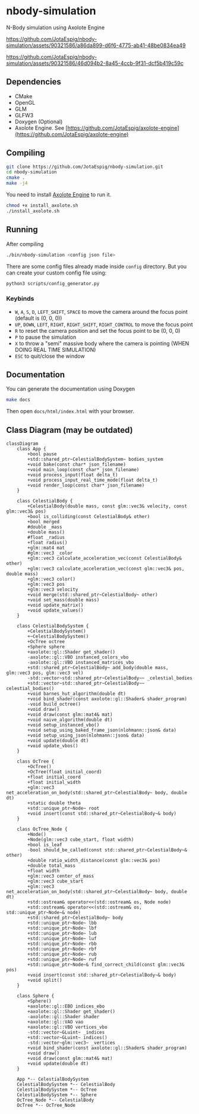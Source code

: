 # nbody-simulation
N-Body simulation using Axolote Engine



https://github.com/JotaEspig/nbody-simulation/assets/90321586/a86da899-d6f6-4775-ab41-48be0834ea49



https://github.com/JotaEspig/nbody-simulation/assets/90321586/46d094b2-8a45-4ccb-9f31-dcf5b419c59c



## Dependencies
* CMake
* OpenGL
* GLM
* GLFW3
* Doxygen (Optional)
* Axolote Engine. See [https://github.com/JotaEspig/axolote-engine](https://github.com/JotaEspig/axolote-engine) 

## Compiling
```bash
git clone https://github.com/JotaEspig/nbody-simulation.git
cd nbody-simulation
cmake .
make -j4
```
You need to install [Axolote Engine](https://github.com/JotaEspig/axolote-engine) to run it.
```bash
chmod +x install_axolote.sh
./install_axolote.sh
```

## Running
After compiling
```bash
./bin/nbody-simulation <config json file>
```

There are some config files already made inside `config` directory. But you can create your custom config file using:
```bash
python3 scripts/config_generator.py
```

### Keybinds

* `W`, `A`, `S`, `D`, `LEFT_SHIFT`, `SPACE` to move the camera around the focus point (default is (0, 0, 0))
* `UP`, `DOWN`, `LEFT`, `RIGHT`, `RIGHT_SHIFT`, `RIGHT_CONTROL` to move the focus point
* `R` to reset the camera position and set the focus point to be (0, 0, 0)
* `P` to pause the simulation
* `X` to throw a "semi" massive body where the camera is pointing (WHEN DOING REAL TIME SIMULATION)
* `ESC` to quit/close the window

## Documentation
You can generate the documentation using Doxygen
```bash
make docs
```
Then open `docs/html/index.html` with your browser.

## Class Diagram (may be outdated)
```mermaid
classDiagram
    class App {
        +bool pause
        +std::shared_ptr~CelestialBodySystem~ bodies_system
        +void bake(const char* json_filename)
        +void main_loop(const char* json_filename)
        +void process_input(float delta_t)
        +void process_input_real_time_mode(float delta_t)
        +void render_loop(const char* json_filename)
    }

    class CelestialBody {
        +CelestialBody(double mass, const glm::vec3& velocity, const glm::vec3& pos)
        +bool is_colliding(const CelestialBody& other)
        +bool merged
        #double _mass
        +double mass()
        #float _radius
        +float radius()
        +glm::mat4 mat
        #glm::vec3 _color
        +glm::vec3 calculate_acceleration_vec(const CelestialBody& other)
        +glm::vec3 calculate_acceleration_vec(const glm::vec3& pos, double mass)
        +glm::vec3 color()
        +glm::vec3 pos
        +glm::vec3 velocity
        +void merge(std::shared_ptr~CelestialBody~ other)
        +void set_mass(double mass)
        +void update_matrix()
        +void update_values()
    }

    class CelestialBodySystem {
        +CelestialBodySystem()
        +~CelestialBodySystem()
        +OcTree octree
        +Sphere sphere
        +axolote::gl::Shader get_shader()
        -axolote::gl::VBO instanced_colors_vbo
        -axolote::gl::VBO instanced_matrices_vbo
        +std::shared_ptr~CelestialBody~ add_body(double mass, glm::vec3 pos, glm::vec3 vel)
        -std::vector~std::shared_ptr~CelestialBody~~ _celestial_bodies
        +std::vector~std::shared_ptr~CelestialBody~~ celestial_bodies()
        +void barnes_hut_algorithm(double dt)
        +void bind_shader(const axolote::gl::Shader& shader_program)
        -void build_octree()
        +void draw()
        +void draw(const glm::mat4& mat)
        +void naive_algorithm(double dt)
        +void setup_instanced_vbo()
        +void setup_using_baked_frame_json(nlohmann::json& data)
        +void setup_using_json(nlohmann::json& data)
        +void update(double dt)
        +void update_vbos()
    }

    class OcTree {
        +OcTree()
        +OcTree(float initial_coord)
        +float initial_coord
        +float initial_width
        +glm::vec3 net_acceleration_on_body(std::shared_ptr~CelestialBody~ body, double dt)
        +static double theta
        +std::unique_ptr~Node~ root
        +void insert(const std::shared_ptr~CelestialBody~& body)
    }

    class OcTree_Node {
        +Node()
        +Node(glm::vec3 cube_start, float width)
        +bool is_leaf
        -bool should_be_called(const std::shared_ptr~CelestialBody~& other)
        +double ratio_width_distance(const glm::vec3& pos)
        +double total_mass
        +float width
        +glm::vec3 center_of_mass
        +glm::vec3 cube_start
        +glm::vec3 net_acceleration_on_body(std::shared_ptr~CelestialBody~ body, double dt)
        +std::ostream& operator<<(std::ostream& os, Node node)
        +std::ostream& operator<<(std::ostream& os, std::unique_ptr~Node~& node)
        +std::shared_ptr~CelestialBody~ body
        +std::unique_ptr~Node~ lbb
        +std::unique_ptr~Node~ lbf
        +std::unique_ptr~Node~ lub
        +std::unique_ptr~Node~ luf
        +std::unique_ptr~Node~ rbb
        +std::unique_ptr~Node~ rbf
        +std::unique_ptr~Node~ rub
        +std::unique_ptr~Node~ ruf
        +std::unique_ptr~Node~& find_correct_child(const glm::vec3& pos)
        +void insert(const std::shared_ptr~CelestialBody~& body)
        +void split()
    }

    class Sphere {
        +Sphere()
        +axolote::gl::EBO indices_ebo
        +axolote::gl::Shader get_shader()
        -axolote::gl::Shader shader
        +axolote::gl::VAO vao
        +axolote::gl::VBO vertices_vbo
        -std::vector~GLuint~ _indices
        +std::vector~GLuint~ indices()
        -std::vector~glm::vec3~ _vertices
        +void bind_shader(const axolote::gl::Shader& shader_program)
        +void draw()
        +void draw(const glm::mat4& mat)
        +void update(double dt)
    }

    App *-- CelestialBodySystem
    CelestialBodySystem *-- CelestialBody
    CelestialBodySystem *-- OcTree
    CelestialBodySystem *-- Sphere
    OcTree_Node *-- CelestialBody
    OcTree *-- OcTree_Node 
```
